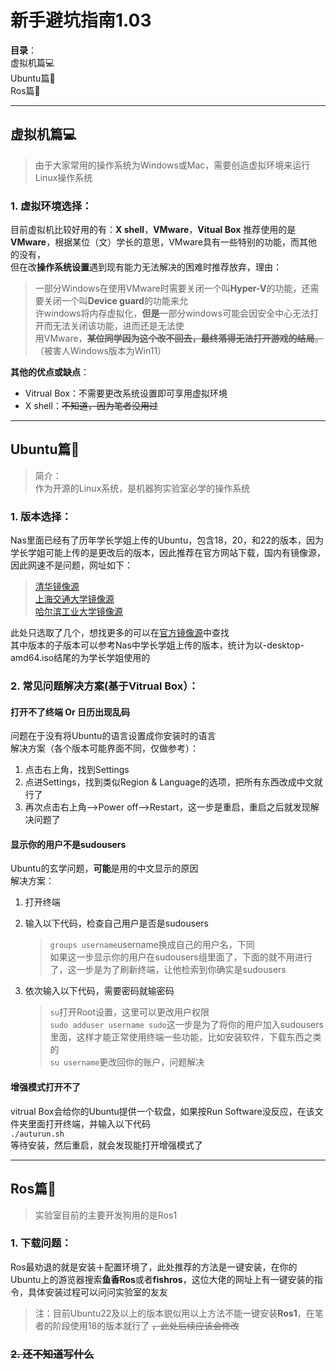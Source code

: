 # 新手避坑指南1.03
**目录**：  
虚拟机篇💻  
Ubuntu篇🐧  
Ros篇🤖 
___
## **虚拟机篇**💻
>由于大家常用的操作系统为Windows或Mac，需要创造虚拟环境来运行Linux操作系统  
### 1. 虚拟环境选择：  
目前虚拟机比较好用的有：**X shell**，**VMware**，**Vitual Box**
推荐使用的是**VMware**，根据某位（文）学长的意思，VMware具有一些特别的功能，而其他的没有，  
但在改**操作系统设置**遇到现有能力无法解决的困难时推荐放弃，理由：  
>一部分Windows在使用VMware时需要关闭一个叫**Hyper-V**的功能，还需要关闭一个叫**Device guard**的功能来允  
>许windows将内存虚拟化，**但是**一部分windows可能会因安全中心无法打开而无法关闭该功能，进而还是无法使  
>用VMware，~~**某位同学因为这个改不回去，最终落得无法打开游戏的结局**。~~（被害人Windows版本为Win11）
  
**其他的优点或缺点**：  
* Vitrual Box：不需要更改系统设置即可享用虚拟环境  
* X shell：~~不知道，因为笔者没用过~~  
___
## **Ubuntu篇**🐧
>简介：  
>作为开源的Linux系统，是机器狗实验室必学的操作系统
  
### 1. 版本选择：
Nas里面已经有了历年学长学姐上传的Ubuntu，包含18，20，和22的版本，因为学长学姐可能上传的是更改后的版本，因此推荐在官方网站下载，国内有镜像源，因此网速不是问题，网址如下：  
   >[清华镜像源](https://mirrors.tuna.tsinghua.edu.cn/ubuntu-releases/)  
   >[上海交通大学镜像源](https://ftp.sjtu.edu.cn/ubuntu-cd/)  
   >[哈尔滨工业大学镜像源](https://mirrors.hit.edu.cn/ubuntu-releases/)
  
此处只选取了几个，想找更多的可以在[官方镜像源](https://launchpad.net/ubuntu/+cdmirrors)中查找  
其中版本的子版本可以参考Nas中学长学姐上传的版本，统计为以-desktop-amd64.iso结尾的为学长学姐使用的
### 2. 常见问题解决方案(基于Vitrual Box）：
#### 打开不了终端 Or 日历出现乱码
问题在于没有将Ubuntu的语言设置成你安装时的语言  
解决方案（各个版本可能界面不同，仅做参考）：  
1. 点击右上角，找到Settings  
2. 点进Settings，找到类似Region & Language的选项，把所有东西改成中文就行了  
3. 再次点击右上角-->Power off-->Restart，这一步是重启，重启之后就发现解决问题了
#### 显示你的用户不是sudousers
Ubuntu的玄学问题，**可能**是用的中文显示的原因  
解决方案：  
1. 打开终端  
2. 输入以下代码，检查自己用户是否是sudousers  
   >`groups username`username换成自己的用户名，下同  
   >如果这一步显示你的用户在sudousers组里面了，下面的就不用进行了，这一步是为了刷新终端，让他检索到你确实是sudousers
  
3. 依次输入以下代码，需要密码就输密码  
   >`su`打开Root设置，这里可以更改用户权限  
   >`sudo adduser username sudo`这一步是为了将你的用户加入sudousers里面，这样才能正常使用终端一些功能，比如安装软件，下载东西之类的  
   >`su username`更改回你的账户，问题解决
  
#### 增强模式打开不了
vitrual Box会给你的Ubuntu提供一个软盘，如果按Run Software没反应，在该文件夹里面打开终端，并输入以下代码  
`./auturun.sh`  
等待安装，然后重启，就会发现能打开增强模式了  
___  
## **Ros篇**🤖
>实验室目前的主要开发狗用的是Ros1
### 1. 下载问题：
Ros最劝退的就是安装＋配置环境了，此处推荐的方法是一键安装，在你的Ubuntu上的游览器搜索**鱼香Ros**或者**fishros**，这位大佬的网址上有一键安装的指令，具体安装过程可以问问实验室的友友  
>注：目前Ubuntu22及以上的版本貌似用以上方法不能一键安装**Ros1**，在笔者的阶段使用18的版本就行了 ~~，此处后续应该会修改~~

### ~~**2. 还不知道写什么**~~
